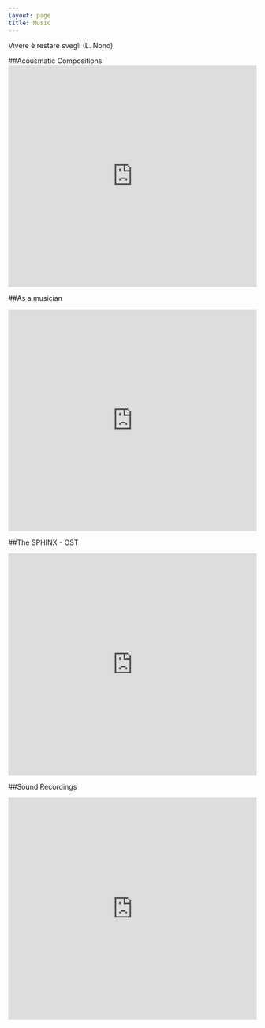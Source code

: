 ```yaml
---
layout: page
title: Music
---
```


<p class="message">
  Vivere è restare svegli (L. Nono)
  <!-- Why join the Navy, if you can be a pirate? - Steve Jobs -->
</p>
##Acousmatic Compositions
<iframe width="100%" height="450" scrolling="no" frameborder="no" src="https://w.soundcloud.com/player/?url=https%3A//api.soundcloud.com/playlists/471935&amp;color=ac4142&amp;auto_play=false&amp;hide_related=false&amp;show_artwork=true"></iframe>

##As a musician
<iframe width="100%" height="450" scrolling="no" frameborder="no" src="https://w.soundcloud.com/player/?url=https%3A//api.soundcloud.com/playlists/5813932&amp;color=ac4142&amp;auto_play=false&amp;hide_related=false&amp;show_artwork=true"></iframe>

##The SPHINX - OST
<iframe width="100%" height="450" scrolling="no" frameborder="no" src="https://w.soundcloud.com/player/?url=https%3A//api.soundcloud.com/playlists/1743780&amp;color=ac4142&amp;auto_play=false&amp;hide_related=false&amp;show_artwork=true"></iframe>

##Sound Recordings
<iframe width="100%" height="450" scrolling="no" frameborder="no" src="https://w.soundcloud.com/player/?url=https%3A//api.soundcloud.com/playlists/908464&amp;color=ff5500&amp;auto_play=false&amp;hide_related=false&amp;show_artwork=true"></iframe>